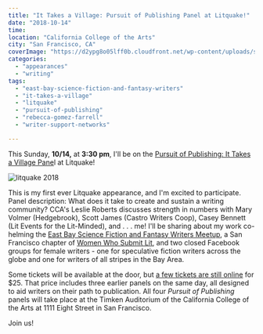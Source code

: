 ```yaml
---
title: "It Takes a Village: Pursuit of Publishing Panel at Litquake!"
date: "2018-10-14"
time:
location: "California College of the Arts"
city: "San Francisco, CA"
coverImage: "https://d2ypg8o05lff0b.cloudfront.net/wp-content/uploads/sites/3/2018/10/LQ-2018-horiz.png"
categories:
  - "appearances"
  - "writing"
tags:
  - "east-bay-science-fiction-and-fantasy-writers"
  - "it-takes-a-village"
  - "litquake"
  - "pursuit-of-publishing"
  - "rebecca-gomez-farrell"
  - "writer-support-networks"

---
```


This Sunday, **10/14,** at **3:30 pm**, I'll be on the [Pursuit of Publishing: It Takes a Village Pane](https://www.litquake.org/2018-litquake-festival.html)l at Litquake!

![litquake 2018](https://d2ypg8o05lff0b.cloudfront.net/wp-content/uploads/sites/3/2018/10/LQ-2018-horiz.png)

This is my first ever Litquake appearance, and I'm excited to participate. Panel description: What does it take to create and sustain a writing community? CCA's Leslie Roberts discusses strength in numbers with Mary Volmer (Hedgebrook), Scott James (Castro Writers Coop), Casey Bennett (Lit Events for the Lit-Minded), and . . . me! I'll be sharing about my work co-helming the [East Bay Science Fiction and Fantasy Writers Meetup](https://www.meetup.com/East-Bay-Science-Fiction-and-Fantasy-Writers/), a San Francisco chapter of [Women Who Submit Lit](http://womenwhosubmitlit.org/), and two closed Facebook groups for female writers - one for speculative fiction writers across the globe and one for writers of all stripes in the Bay Area.

Some tickets will be available at the door, but [a few tickets are still online](https://www.flipcause.com/secure/cause_pdetails/NDA0Njk=) for $25. That price includes three earlier panels on the same day, all designed to aid writers on their path to publication. All four _Pursuit of Publishing_ panels will take place at the Timken Auditorium of the California College of the Arts at 1111 Eight Street in San Francisco.

Join us!
